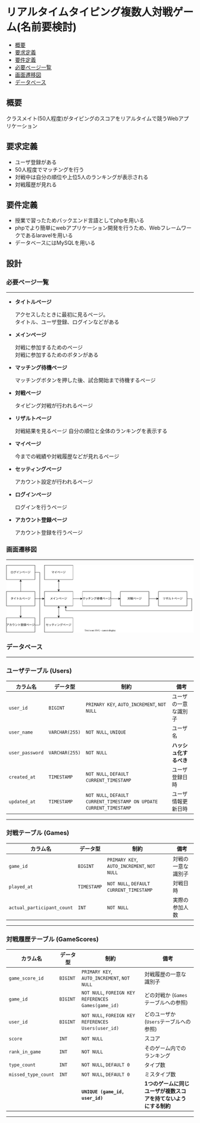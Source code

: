 # リアルタイムタイピング複数人対戦ゲーム(名前要検討)

- [概要](#概要)
- [要求定義](#要求定義)
- [要件定義](#要件定義)
- [必要ページ一覧](#必要ページ一覧)
- [画面遷移図](#画面遷移図)
- [データベース](#データベース)

## 概要
クラスメイト(50人程度)がタイピングのスコアをリアルタイムで競うWebアプリケーション

## 要求定義
- ユーザ登録がある
- 50人程度でマッチングを行う
- 対戦中は自分の順位や上位5人のランキングが表示される
- 対戦履歴が見れる

## 要件定義
- 授業で習ったためバックエンド言語としてphpを用いる
- phpでより簡単にwebアプリケーション開発を行うため、Webフレームワークであるlaravelを用いる
- データベースにはMySQLを用いる

## 設計
### 必要ページ一覧
--- 
- **タイトルページ**
    
    アクセスしたときに最初に見るページ。<br>
    タイトル、ユーザ登録、ログインなどがある

- **メインページ**

    対戦に参加するためのページ<br>
    対戦に参加するためのボタンがある<br>

- **マッチング待機ページ**

    マッチングボタンを押した後、試合開始まで待機するページ

- **対戦ページ**

    タイピング対戦が行われるページ<br>

- **リザルトページ**

    対戦結果を見るページ
    自分の順位と全体のランキングを表示する

- **マイページ**
    
    今までの戦績や対戦履歴などが見れるページ

- **セッティングページ**

    アカウント設定が行われるページ

- **ログインページ**
    
    ログインを行うページ

- **アカウント登録ページ**

    アカウント登録を行うページ


### 画面遷移図
---
![画面遷移図](./assets/画面遷移図.svg)

### データベース
---
### ユーザテーブル (Users)

| カラム名          | データ型          | 制約                                                   | 備考                                               |
| ----------------- | ----------------- | ------------------------------------------------------ | -------------------------------------------------- |
| `user_id`         | `BIGINT` | `PRIMARY KEY`, `AUTO_INCREMENT`, `NOT NULL`            | ユーザの一意な識別子                               |
| `user_name`       | `VARCHAR(255)`    | `NOT NULL`, `UNIQUE`                         | ユーザ名        |
| `user_password`   | `VARCHAR(255)`    | `NOT NULL`                                             | **ハッシュ化するべき**       |
| `created_at`      | `TIMESTAMP`       | `NOT NULL`, `DEFAULT CURRENT_TIMESTAMP`                | ユーザ登録日時                             |
| `updated_at`      | `TIMESTAMP`       | `NOT NULL`, `DEFAULT CURRENT_TIMESTAMP ON UPDATE CURRENT_TIMESTAMP` | ユーザ情報更新日時                         |

---

### 対戦テーブル (Games)

| カラム名                     | データ型          | 制約                                        | 備考                                     |
| ---------------------------- | ----------------- | ------------------------------------------- | ---------------------------------------- |
| `game_id`                    | `BIGINT` | `PRIMARY KEY`, `AUTO_INCREMENT`, `NOT NULL` | 対戦の一意な識別子                         |
| `played_at`                  | `TIMESTAMP`       | `NOT NULL`, `DEFAULT CURRENT_TIMESTAMP`                           | 対戦日時             |
| `actual_participant_count` | `INT`             | `NOT NULL`                                    | 実際の参加人数               |


---

### 対戦履歴テーブル (GameScores)

| カラム名                | データ型          | 制約                                                                 | 備考                                                         |
| ----------------------- | ----------------- | -------------------------------------------------------------------- | ------------------------------------------------------------ |
| `game_score_id`         | `BIGINT` | `PRIMARY KEY`, `AUTO_INCREMENT`, `NOT NULL`                          | 対戦履歴の一意な識別子                                       |
| `game_id`               | `BIGINT` | `NOT NULL`, `FOREIGN KEY REFERENCES Games(game_id)`                  | どの対戦か (`Games`テーブルへの参照)                         |
| `user_id`               | `BIGINT` | `NOT NULL`, `FOREIGN KEY REFERENCES Users(user_id)`                  | どのユーザか (`Users`テーブルへの参照)                       |
| `score`                 | `INT`             | `NOT NULL`                                                           | スコア                                                       |
| `rank_in_game`          | `INT`             | `NOT NULL`                                                           | そのゲーム内でのランキング                                   |
| `type_count`     | `INT`             | `NOT NULL`, `DEFAULT 0`                                              | タイプ数                                                 |
| `missed_type_count`     | `INT`             | `NOT NULL`, `DEFAULT 0`                                              | ミスタイプ数                                                 |
|                         |                   | **`UNIQUE (game_id, user_id)`** | **1つのゲームに同じユーザが複数スコアを持てないようにする制約** |

---
